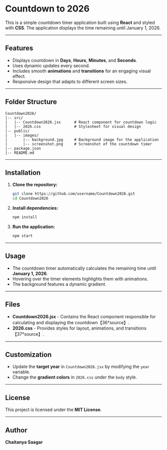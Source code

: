 # Countdown to 2026

This is a simple countdown timer application built using **React** and styled with **CSS**. The application displays the time remaining until January 1, 2026.

---

## Features
- Displays countdown in **Days**, **Hours**, **Minutes**, and **Seconds**.
- Uses dynamic updates every second.
- Includes smooth **animations** and **transitions** for an engaging visual effect.
- Responsive design that adapts to different screen sizes.

---

## Folder Structure
```
Countdown2026/
|-- src/
|   |-- Countdown2026.jsx      # React component for countdown logic
|   |-- 2026.css               # Stylesheet for visual design
|-- public/
|   |-- images/
|       |-- background.jpg     # Background image for the application
|       |-- screenshot.png     # Screenshot of the countdown timer
|-- package.json
|-- README.md
```

---

## Installation
1. **Clone the repository:**
   ```bash
   git clone https://github.com/username/Countdown2026.git
   cd Countdown2026
   ```
2. **Install dependencies:**
   ```bash
   npm install
   ```
3. **Run the application:**
   ```bash
   npm start
   ```

---

## Usage
- The countdown timer automatically calculates the remaining time until **January 1, 2026**.
- Hovering over the timer elements highlights them with animations.
- The background features a dynamic gradient.

---

## Files
- **Countdown2026.jsx** - Contains the React component responsible for calculating and displaying the countdown【36†source】.
- **2026.css** - Provides styles for layout, animations, and transitions【37†source】.

---

## Customization
- Update the **target year** in `Countdown2026.jsx` by modifying the `year` variable.
- Change the **gradient colors** in `2026.css` under the `body` style.

---

## License
This project is licensed under the **MIT License**.

---

## Author
**Chaitanya Saagar**
